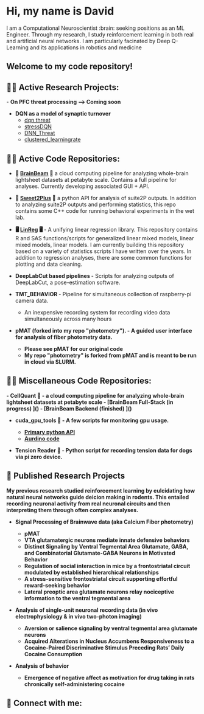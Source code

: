 <h1> Hi, my name is David </h1>
I am a Computational Neuroscientist :brain: seeking positions as an ML Engineer. Through my research, I study reinforcement learning in both real and artificial neural networks. I am particularly facinated by Deep Q-Learning and its applications in robotics and medicine </a>
<h2> Welcome to my code repository! </h2> 

<h2> 👨‍🔬 Active Research Projects:</h2>
- <b> On PFC threat processing --> Coming soon </b>

- <b> DQN as a model of synaptic turnover </b>
  - [dqn threat ]()
  - [stressDQN]()
  - [DNN_Threat]()
  - [clustered_learningrate]()

<h2>👨‍💻 Active Code Repositories:</h2>

- <b> 🔦 [BrainBeam](https://github.com/DJESTRIN/BrainBeam) 🔦</b> a cloud computing pipeline for analyzing whole-brain lightsheet datasets at petabyte scale. Contains a full pipeline for analyses. Currently developing associated GUI + API.

- <b> 🔬 [Sweet2Plus](https://github.com/DJESTRIN/Sweet2Plus) 🔬</b> a python API for analysis of suite2P outputs. In addition to analyzing suite2P outputs and performing statistics, this repo contains some C++ code for running behavioral experiments in the wet lab. 

- <b> 🖥️ [LinReg](https://github.com/DJESTRIN/LinReg) 🖥️ </b> - A unifying linear regression library. This repository contains R and SAS functions/scripts for generalized linear mixed models, linear mixed models, linear models. I am currently building this repository based on a variety of statistics scripts I have written over the years. In addition to regression analyses, there are some common functions for plotting and data cleaning. 
 
- <b> DeepLabCut based pipelines </b> - Scripts for analyzing outputs of DeepLabCut, a pose-estimation software.

- <b> TMT_BEHAVIOR </b> - Pipeline for simultaneous collection of raspberry-pi camera data.
  - An inexpensive recording system for recording video data simultaneously across many hours
 
- <b> pMAT (forked into my repo "photometry"). - A guided user interface for analysis of fiber photometry data.
  - Please see pMAT for our original code
  - My repo "photometry" is forked from pMAT and is meant to be run in cloud via SLURM. 

<h2>👨‍💻 Miscellaneous Code Repositories:</h2>
- <b> CellQuant 🔦</b> - a cloud computing pipeline for analyzing whole-brain lightsheet datasets at petabyte scale
  - [BrainBeam Full-Stack (in progress) ]()
  - [BrainBeam Backend (finished) ]()

- <b> cuda_gpu_tools 🔬 </b> - A few scripts for monitoring gpu usage.  
  - [Primary python API]()
  - [Aurdino code]()
 
- <b> Tension Reader 🐶 </b> - Python script for recording tension data for dogs via pi zero device. 

<h2>📰 Published Research Projects </h2>
My previous research studied reinforcement learning by eulcidating how natural neural networks guide deicion making in rodents. This entailed recording neuronal activity from real neuronal circuits and then interpreting them through often complex analyses.  

- <b> Signal Processing of Brainwave data (aka Calcium Fiber photometry) </b>
  - pMAT
  - VTA glutamatergic neurons mediate innate defensive behaviors
  - Distinct Signaling by Ventral Tegmental Area Glutamate, GABA, and Combinatorial Glutamate-GABA Neurons in Motivated Behavior
  - Regulation of social interaction in mice by a frontostriatal circuit modulated by established hierarchical relationships
  - A stress-sensitive frontostriatal circuit supporting effortful reward-seeking behavior
  - Lateral preoptic area glutamate neurons relay nociceptive information to the ventral tegmental area

- <b> Analysis of single-unit neuronal recording data (in vivo electrophysiology & in vivo two-photon imaging) </b>
  - Aversion or salience signaling by ventral tegmental area glutamate neurons
  - Acquired Alterations in Nucleus Accumbens Responsiveness to a Cocaine-Paired Discriminative Stimulus Preceding Rats’ Daily Cocaine Consumption
 
- <b> Analysis of behavior </b>
  - Emergence of negative affect as motivation for drug taking in rats chronically self-administering cocaine  

<h2> 🤳 Connect with me:</h2>

